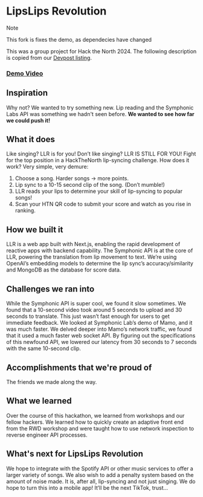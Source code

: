 # LipsLips Revolution
> [!NOTE]  
> This fork is fixes the demo, as dependecies have changed

This was a group project for Hack the North 2024. The following description is copied from our [Devpost listing](https://devpost.com/software/lipslips-revolution). 

### [Demo Video](https://youtu.be/C_vZ8xYM-pw)

## Inspiration
Why not? We wanted to try something new. Lip reading and the Symphonic Labs API was something we hadn't seen before. **We wanted to see how far we could push it!**

## What it does
Like singing? LLR is for you! Don’t like singing? LLR IS STILL FOR YOU! Fight for the top position in a HackTheNorth lip-syncing challenge. How does it work? Very simple, very demure:

1. Choose a song. Harder songs -> more points.
2. Lip sync to a 10-15 second clip of the song. (Don’t mumble!)
3. LLR reads your lips to determine your skill of lip-syncing to popular songs!
4. Scan your HTN QR code to submit your score and watch as you rise in ranking.

## How we built it
LLR is a web app built with Next.js, enabling the rapid development of reactive apps with backend capability. The Symphonic API is at the core of LLR, powering the translation from lip movement to text. We’re using OpenAI’s embedding models to determine the lip sync’s accuracy/similarity and MongoDB as the database for score data.

## Challenges we ran into
While the Symphonic API is super cool, we found it slow sometimes. We found that a 10-second video took around 5 seconds to upload and 30 seconds to translate. This just wasn’t fast enough for users to get immediate feedback. We looked at Symphonic Lab’s demo of Mamo, and it was much faster. We delved deeper into Mamo’s network traffic, we found that it used a much faster web socket API. By figuring out the specifications of this newfound API, we lowered our latency from 30 seconds to 7 seconds with the same 10-second clip.

## Accomplishments that we're proud of
The friends we made along the way.

## What we learned
Over the course of this hackathon, we learned from workshops and our fellow hackers. We learned how to quickly create an adaptive front end from the RWD workshop and were taught how to use network inspection to reverse engineer API processes.

## What's next for LipsLips Revolution
We hope to integrate with the Spotify API or other music services to offer a larger variety of songs. We also wish to add a penalty system based on the amount of noise made. It is, after all, lip-syncing and not just singing. We do hope to turn this into a mobile app! It’ll be the next TikTok, trust…
